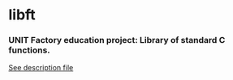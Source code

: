 # libft
### UNIT Factory education project: Library of standard C functions.

[See description file](https://github.com/KostyaBovt/libft/blob/master/resources/libft.en.pdf)
